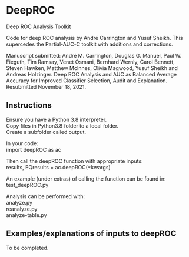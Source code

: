 # DeepROC
Deep ROC Analysis Toolkit

Code for deep ROC analysis by André Carrington and Yusuf Sheikh.  This supercedes the Partial-AUC-C toolkit with additions and corrections.

Manuscript submitted:
André M. Carrington, Douglas G. Manuel, Paul W. Fieguth, Tim Ramsay, Venet Osmani, Bernhard Wernly, Carol Bennett, Steven Hawken, Matthew McInnes, Olivia Magwood, Yusuf Sheikh and Andreas Holzinger. Deep ROC Analysis and AUC as Balanced Average Accuracy for Improved Classifier Selection, Audit and Explanation. Resubmitted November 18, 2021.
  
## Instructions
Ensure you have a Python 3.8 interpreter.  
Copy files in Python3.8 folder to a local folder.  
Create a subfolder called output.

In your code:  
import deepROC as ac  
  
Then call the deepROC function with appropriate inputs:  
results, EQresults = ac.deepROC(*kwargs)  
  
An example (under extras) of calling the function can be found in:  
test_deepROC.py  
  
Analysis can be performed with:  
analyze.py  
reanalyze.py  
analyze-table.py    

## Examples/explanations of inputs to deepROC
To be completed.  
